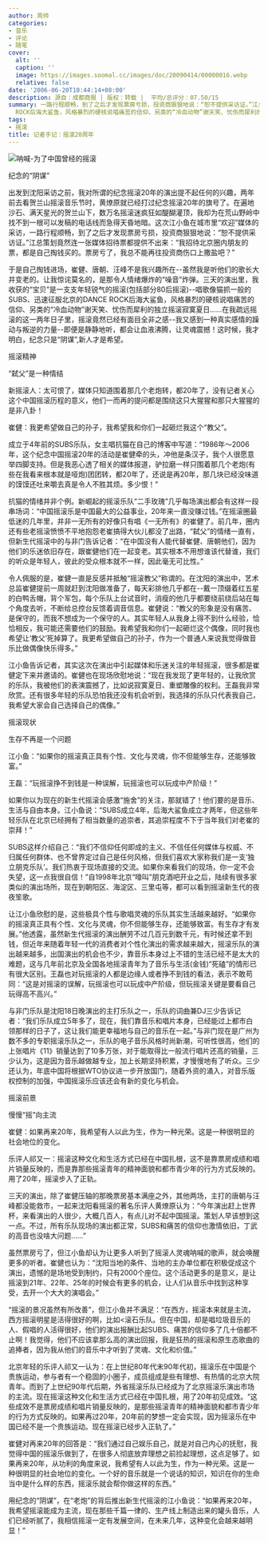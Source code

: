 ```yaml
---
author: 周帅
categories:
- 音乐
- 评论
- 随笔
cover:
  alt: ''
  caption: ''
  image: https://images.soomal.cc/images/doc/20090414/00000016.webp
  relative: false
date: '2006-06-20T10:44:14+08:00'
description: 源自：成都商报 | 版权：转载 |  平均/总评分：07.50/15
summary: 一路行程顺畅，到了之后才发现票房亏损，投资商狠狠地说：“恕不提供采访证。”江总策划竟然连一张媒体招待票都提供不出来：“我招待北京圈内朋友的票，都是自己掏钱买的。票房亏了，我总不能再往投资商伤口上撒盐吧？”于是自己掏钱进场，崔健、唐朝、汪峰不是我兴趣所在--虽然我是听他们的歌长大并变老的。让我惊诧莫名的，是那令人情绪爆炸的“噪音”炸弹。三天的演出里，我收获的“宝贝”是一支支年轻锐气的摇滚(包括部分80后摇滚)--唱歌像猫抓一般的SUBS、迅速征服北京的DANCE
  ROCK后海大鲨鱼，风格暴烈的硬核说唱痛苦的信仰、另类的“冷血动物”谢天笑、忧伤而犀利的独立摇滚寂寞夏日……在我疏远摇滚的这一两年日子里，摇滚竟然已经有面目全非之感--我又感到一种真实感情的躁动与叛逆的力量--即便是静静地听，都会让血液沸腾，让灵魂震撼！这时候，我才明白，纪念只是“阴谋”,新人才是希望。
tags:
- 摇滚
title: 记者手记：摇滚20周年
---
```


![呐喊-为了中国曾经的摇滚](https://images.soomal.cc/images/doc/20090414/00000016.webp)



纪念的“阴谋”

出发到沈阳采访之前，我对所谓的纪念摇滚20年的演出提不起任何的兴趣，两年前去看贺兰山摇滚音乐节时，黄燎原就已经打过纪念摇滚20年的旗号了。在遍地沙石、满天星光的贺兰山下，数万名摇滚迷疯狂如醍醐灌顶，我却为在荒山野岭中找不到一根可以发稿的电话线而急得天昏地暗。这次江小鱼在城市里“欢迎”媒体的采访，一路行程顺畅，到了之后才发现票房亏损，投资商狠狠地说：“恕不提供采访证。”江总策划竟然连一张媒体招待票都提供不出来：“我招待北京圈内朋友的票，都是自己掏钱买的。票房亏了，我总不能再往投资商伤口上撒盐吧？”

于是自己掏钱进场，崔健、唐朝、汪峰不是我兴趣所在--虽然我是听他们的歌长大并变老的。让我惊诧莫名的，是那令人情绪爆炸的“噪音”炸弹。三天的演出里，我收获的“宝贝”是一支支年轻锐气的摇滚(包括部分80后摇滚)--唱歌像猫抓一般的SUBS、迅速征服北京的DANCE ROCK后海大鲨鱼，风格暴烈的硬核说唱痛苦的信仰、另类的“冷血动物”谢天笑、忧伤而犀利的独立摇滚寂寞夏日……在我疏远摇滚的这一两年日子里，摇滚竟然已经有面目全非之感--我又感到一种真实感情的躁动与叛逆的力量--即便是静静地听，都会让血液沸腾，让灵魂震撼！这时候，我才明白，纪念只是“阴谋”,新人才是希望。

摇滚精神

“弑父”是一种情结

新摇滚人：太可恨了，媒体只知道围着那几个老炮转，都20年了，没有记者关心这个中国摇滚历程的意义，他们一而再的提问都是围绕这只大猩猩和那只大猩猩的是非八卦！

崔健：我更希望做自己的孙子，我希望我和你们一起砸烂我这个“教父”。

成立于4年前的SUBS乐队，女主唱抗猫在自己的博客中写道：“1986年～2006年，这个纪念中国摇滚20年的活动是崔健牵的头，冲他是条汉子，我个人很愿意举四脚支持。但是我恶心透了相关的媒体报道，驴拉磨一样只围着那几个老炮(有些在我看来根本就是哑炮)团团转，都20年了，还说是再20年，那几块已经没味道的馍馍还吐来嚼去真是令人不胜其烦。多少恨！”

抗猫的情绪并非个例。新崛起的摇滚乐队“二手玫瑰”几乎每场演出都会有这样一段串场词：“中国摇滚乐是中国最大的公益事业，20年来一直没赚过钱。”在摇滚圈最低迷的几年里，并非一无所有的好像只有唱《一无所有》的崔健了。前几年，圈内还有些老摇滚愤愤不平地抱怨老崔搞得大伙儿都没了出路，“弑父”的情绪一直有，但新生代摇滚中的与非门告诉记者：“在中国没有人能代替崔健、唐朝他们，因为他们的乐迷依旧存在，跟崔健他们在一起变老。其实根本不用想谁该代替谁，我们的听众是年轻人，彼此的受众根本就不一样，因此毫无可比性。”

令人佩服的是，崔健一直是反感并抵触“摇滚教父”称谓的。在沈阳的演出中，艺术总监崔健提前一周就赶到沈阳做准备了，每天彩排他几乎都在--戴一顶缀着红五星的白鸭舌帽，背个军包，每个乐队上台试音时，消瘦的他几乎都要绕前绕后站在每个角度去听，不断给总控台反馈着调音信息。崔健说：“教父的形象是没有痛苦、是保守的，而我不想成为一个保守的人。其实年轻人从我身上得不到什么经验，恰恰相反，我可能还需要他们的鼓励。我希望我和你们一起砸烂这个偶像，同时我也希望让‘教父’死掉算了。我更希望做自己的孙子，作为一个普通人来说我觉得做音乐比做偶像快乐得多。”

江小鱼告诉记者，其实这次在演出中引起媒体和乐迷关注的年轻摇滚，很多都是崔健定下来并邀请的。崔健也在现场欣慰地说：“现在我发现了更年轻的，让我欣赏的乐队，我被他们的表演震撼了，比如说寂寞夏日、重塑雕像的权利。王磊我非常欣赏。还有很多年轻的乐队恐怕我还没有机会听到，我选择的乐队只代表我自己，我希望大家会自己选择自己的偶像。”

摇滚现状

生存不再是一个问题

江小鱼：“如果你的摇滚真正具有个性、文化与灵魂，你不但能够生存，还能够致富。”

王磊：“玩摇滚挣不到钱是一种误解，玩摇滚也可以玩成中产阶级！”

如果你以为现在的新生代摇滚会感激“施舍”的关注，那就错了！他们要的是音乐、生活与自由本身。江小鱼说：“SUBS成立4年，后海大鲨鱼成立才两年，但这些年轻乐队在北京已经拥有了相当数量的追崇者，其追崇程度不下于当年我们对老崔的崇拜！”

SUBS这样介绍自己：“我们不信仰任何即成的主义、不信任任何媒体与权威、不归属任何群体、也不曾界定过自己是任何风格，但我们喜欢大家称我们是一支‘独立朋克乐队’。我们热衷于现场直接的交流。如果你来看我们的现场，你一定不会失望，这一点我很自信！”自1998年北京“嚎叫”朋克酒吧开业之后，陆续有很多家类似的演出场所，现在到朝阳区、海淀区、三里屯等，都可以看到摇滚新生代的夜夜笙歌。

让江小鱼欣慰的是，这些极具个性与歌唱灵魂的乐队其实生活越来越好。“如果你的摇滚真正具有个性、文化与灵魂，你不但能够生存，还能够致富。有生存才有发展。”他透露，虽然新生代摇滚的演出酬劳不过几百元到数千元，有时候还拿不到钱，但近年来随着年轻一代的消费者对个性化演出的需求越来越大，摇滚乐队的演出越来越多，出国演出的机会也不少，靠音乐本身过上不错的生活已经不是太大的难题，这与几年前北京及全国各地摇滚青年为了音乐与生活(金钱)“死磕”的情形已有很大区别。王磊也对玩摇滚的人都是边缘人或者挣不到钱的看法，表示不敢苟同：“这是对摇滚的误解，玩摇滚也可以玩成中产阶级，但玩摇滚关键是要看自己玩得高不高兴。”

与非门乐队是沈阳18日晚演出的主打乐队之一，乐队的词曲兼DJ三少告诉记者：“我们乐队成立5年多了，现在，我们靠音乐和唱片本身，已经能过上都市白领那样的日子了，这让我们能更幸福地与自己的音乐在一起。”与非门现在是广州为数不多的专职摇滚乐队之一，乐队的电子音乐风格时尚新潮，可听性很高，他们的上张唱片《11》销量达到了10多万张，对于能取得比一般流行唱片还高的销量，三少认为，这是因为音乐越做越专业，加上长期坚持积累，才慢慢地有了听众。三少还认为，年底中国将根据WTO协议进一步开放国门，随着外资的涌入，对音乐版权控制的加强，中国摇滚乐应该还会有新的变化与机会。

摇滚前景

慢慢“摇”向主流

崔健：如果再来20年，我希望有人以此为生，作为一种光荣。这是一种很明显的社会地位的变化。

乐评人祁又一：摇滚这种文化和生活方式已经在中国扎根，这不是靠票房成绩和唱片销量反映的，而是靠那些摇滚青年的精神面貌和都市青少年的行为方式反映的。用了20年，摇滚步入了正轨。

三天的演出，除了崔健压轴的那晚票房基本满座之外，其他两场，主打的唐朝与汪峰都没能救市，一起来沈阳看摇滚的著名乐评人黄燎原认为：“今年演出赶上世界杯，来看演出的人很少，大概几百人，有点儿对不起中国摇滚。策划人早该想到这一点。不过，所有乐队现场的演出都正常，SUBS和痛苦的信仰也激情依旧，丁武的高音也没啥大问题……”

虽然票房亏了，但江小鱼却认为让更多人听到了摇滚人灵魂呐喊的歌声，就会唤醒更多的听者。崔健也认为：“沈阳当地的条件、当地的主办单位都在积极促成这个演出，遗憾的是场地受到制约，只有2000个座位。这个活动更多的是意义，是让摇滚到21年、22年、25年的时候会有更多的机会，让人们从音乐中找到这种享受，去开一个大大的演唱会。”

“摇滚的景况虽然有所改善”，但江小鱼并不满足：“在西方，摇滚本来就是主流，西方摇滚明星是活得很好的啊，比如<滚石乐队。但在中国，却是唱垃圾音乐的人、假唱的人活得很好，他们的演出报酬比起SUBS、痛苦的信仰多了几十倍都不止啊！我觉得，他们不应该拿那么高的演出回报，我是狂热的摇滚和原生态歌曲的追捧者，因为我从他们的音乐中才听到了灵魂、文化和价值。”

北京年轻的乐评人祁又一认为：在上世纪80年代末90年代初，摇滚乐在中国是个贵族运动，参与者有一个稳固的小圈子，成员组成是些有理想、有热情的北京大院青年。而到了上世纪90年代后期，外省摇滚乐队已经成为了北京摇滚乐演出市场的主流。现在摇滚这种文化和生活方式已经在中国扎根，用了20年初见成效。“这些成效不是票房成绩和唱片销量反映的，是那些摇滚青年的精神面貌和都市青少年的行为方式反映的。如果再过20年，20年前的梦想一定会实现，因为摇滚乐在中国已经不是一个贵族运动。现在摇滚已经步入正轨了。”

崔健对再来20年的回答是：“我们通过自己娱乐自己，就是对自己内心的抚慰，我觉得中国的摇滚乐做到了，在很多人彻底放弃理想之前捡起理想，这点足够了。如果再来20年，从功利的角度来说，我希望有人以此为生，作为一种光荣。这是一种很明显的社会地位的变化。一个好的音乐就是一个说话的知识，知识在你的生命当中是什么样的东西，摇滚乐就会帮你做这样的东西。”

用纪念的“阴谋”，在“老炮”的背后推出新生代摇滚的江小鱼说：“如果再来20年，我希望摇滚能成为主流，现在那些千篇一律的、生产线上制造出来的罐头音乐，人们已经听腻了，我相信摇滚一定有发展空间，在未来几年，这种变化会越来越明显！”